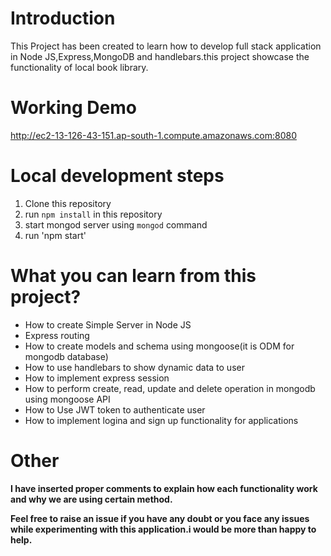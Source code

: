 # Introduction
This Project has been created to learn how to develop full stack application in Node JS,Express,MongoDB and handlebars.this project showcase the functionality of local book library.

# Working Demo
<a href="http://ec2-13-126-43-151.ap-south-1.compute.amazonaws.com:8080" target="_blank">http://ec2-13-126-43-151.ap-south-1.compute.amazonaws.com:8080</a>


# Local development steps
1. Clone this repository
2. run `npm install` in this repository
3. start mongod server using `mongod` command
4. run 'npm start'

# What you can learn from this project?
* How to create Simple Server in Node JS
* Express routing
* How to create models and schema using mongoose(it is ODM for mongodb database)
* How to use handlebars to show dynamic data to user
* How to implement express session
* How to perform create, read, update and delete operation in mongodb using mongoose API
* How to Use JWT token to authenticate user
* How to implement logina and sign up functionality for applications

# Other
**I have inserted proper comments to explain how each functionality work and why we are using certain method.**

**Feel free to raise an issue if you have any doubt or you face any issues while experimenting with this application.i would be more than happy to help.**


